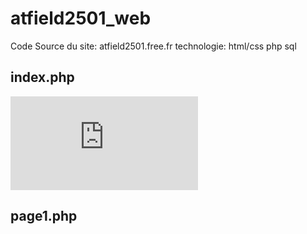 # atfield2501_web

Code Source du site: atfield2501.free.fr 
technologie: html/css php sql

## index.php
![index](https://www.casimages.com/i/190304013001129326.png.html)

## page1.php
